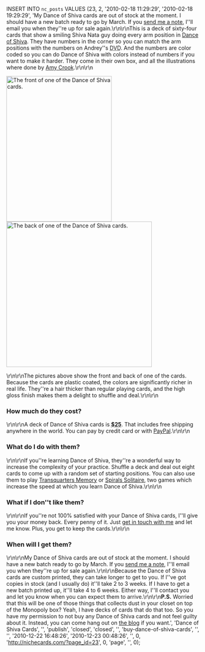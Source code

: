 INSERT INTO `nc_posts` VALUES (23, 2, '2010-02-18 11:29:29', '2010-02-18 
19:29:29', 'My Dance of Shiva cards are out of stock at the moment. I should 
have a new batch ready to go by March. If you <a href="/contact/" title="Get in 
touch with me.">send me a note</a>, I''ll email you when they''re up for sale 
again.\r\n\r\nThis is a deck of sixty-four cards that show a smiling Shiva Nata 
guy doing every arm position in <a href="/dance-of-shiva/" title="What is Dance 
of Shiva?">Dance of Shiva</a>. They have numbers in the corner so you can match 
the arm positions with the numbers on Andrey''s <abbr title="Digital Video 
Disk">DVD</abbr>. And the numbers are color coded so you can do Dance of Shiva 
with colors instead of numbers if you want to make it harder. They come in 
their own box, and all the illustrations where done by <a 
href="http://notdeadyetstudios.com/" title="Not Dead Yet Studios">Amy 
Crook</a>.\r\n\r\n<p class="preview"><img src="/images/SNCardsFront.png" 
width="275" height="380" alt="The front of one of the Dance of Shiva 
cards."/><img src="/images/SNCardsBack.png" with="275" height="380" alt="The 
back of one of the Dance of Shiva cards."/></p>\r\n\r\nThe pictures above show 
the front and back of one of the cards. Because the cards are plastic coated, 
the colors are significantly richer in real life. They''re a hair thicker than 
regular playing cards, and the high gloss finish makes them a delight to 
shuffle and deal.\r\n\r\n<h3>How much do they cost?</h3>\r\n\r\nA deck of Dance 
of Shiva cards is <strong><abbr title="Twenty-five U.S. 
dollars">$25</abbr></strong>. That includes free shipping anywhere in the 
world. You can pay by credit card or with <a href="http://paypal.com/" 
title="PayPal is a quick and easy way to send money 
online.">PayPal</a>.\r\n\r\n<h3>What do I do with them?</h3>\r\n\r\nIf you''re 
learning Dance of Shiva, they''re a wonderful way to increase the complexity of 
your practice. Shuffle a deck and deal out eight cards to come up with a random 
set of starting positions. You can also use them to play <a 
href="/transquarters-memory-game/" title="Read the rules for Transquarters 
Memory.">Transquarters Memory</a> or <a href="/spirals-solitaire-game/" 
title="Read the rules for Spirals Solitaire.">Spirals Solitaire</a>, two games 
which increase the speed at which you learn Dance of Shiva.\r\n\r\n<h3>What if 
I don''t like them?</h3>\r\n\r\nIf you''re not 100% satisfied with your Dance 
of Shiva cards, I''ll give you your money back. Every penny of it. Just <a 
href="/contact/" title="Need to contact me?">get in touch with me</a> and let 
me know. Plus, you get to keep the cards.\r\n\r\n<h3>When will I get 
them?</h3>\r\n\r\nMy Dance of Shiva cards are out of stock at the moment. I 
should have a new batch ready to go by March. If you <a href="/contact/" 
title="Get in touch with me.">send me a note</a>, I''ll email you when they''re 
up for sale again.\r\n\r\nBecause the Dance of Shiva cards are custom printed, 
they can take longer to get to you. If I''ve got copies in stock (and I usually 
do) it''ll take 2 to 3 weeks. If I have to get a new batch printed up, it''ll 
take 4 to 6 weeks. Either way, I''ll contact you and let you know when you can 
expect them to arrive.\r\n\r\n<strong>P.S.</strong> Worried that this will be 
one of those things that collects dust in your closet on top of the Monopoly 
box? Yeah, I have decks of cards that do that too. So you have my permission to 
not buy any Dance of Shiva cards and not feel guilty about it. Instead, you can 
come hang out on <a href="http://nichecards.com/" title="Pasteboard products 
with personalities | Niche Cards">the blog</a> if you want.', 'Dance of Shiva 
Cards', '', 'publish', 'closed', 'closed', '', 'buy-dance-of-shiva-cards', '', 
'', '2010-12-22 16:48:26', '2010-12-23 00:48:26', '', 0, 
'http://nichecards.com/?page_id=23', 0, 'page', '', 0);
